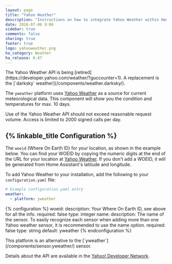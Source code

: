 ```yaml
---
layout: page
title: "Yahoo Weather"
description: "Instructions on how to integrate Yahoo Weather within Home Assistant."
date: 2016-07-06 9:06
sidebar: true
comments: false
sharing: true
footer: true
logo: yahooweather.png
ha_category: Weather
ha_release: 0.47
---
```


<p class='note warning'>
The Yahoo Weather API is being [retired](https://developer.yahoo.com/weather/?guccounter=1). A replacement is the [`darksky` weather](/components/weather.darksky/).
</p>

The `yweather` platform uses [Yahoo Weather](https://www.yahoo.com/news/weather/) as a source for current meteorological data. This component will show you the condition and temperatures for max. 10 days.

<p class='note warning'>
Use of the Yahoo Weather API should not exceed reasonable request volume. Access is limited to 2000 signed calls per day.
</p>

## {% linkable_title Configuration %}

The `woeid` (Where On Earth ID) for your location, as shown in the example below. You can find your WOEID by copying the numeric digits at the end of the URL for your location at [Yahoo Weather](https://www.yahoo.com/news/weather/). If you don't add a WOEID, it will be generated from Home Assistant's latitude and longitude.

To add Yahoo Weather to your installation, add the following to your `configuration.yaml` file:

```yaml
# Example configuration.yaml entry
weather:
  - platform: yweather
```

{% configuration %}
woeid:
  description: Your Where On Earth ID, see above for all the info.
  required: false
  type: integer
name:
  description: The name of the sensor. To easily recognize each sensor when adding more than one Yahoo weather sensor, it is recommended to use the name option.
  required: false
  type: string
  default: yweather
{% endconfiguration %}

<p class='note'>
This platform is an alternative to the [`yweather`](/components/sensor.yweather/) sensor.
</p>

Details about the API are available in the [Yahoo! Developer Network](https://developer.yahoo.com/weather/).
